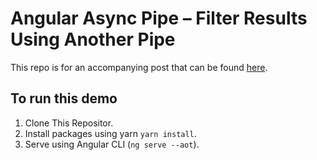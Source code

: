 # Angular Async Pipe – Filter Results Using Another Pipe

This repo is for an accompanying post that can be found [here](https://theinfogrid.com/tech/developers/angular/filter-angular-async-pipe/).

## To run this demo

1. Clone This Repositor.
2. Install packages using yarn `yarn install`.
3. Serve using Angular CLI (`ng serve --aot`).
